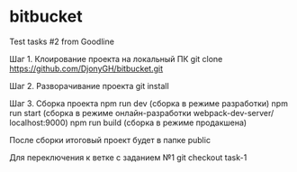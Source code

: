 # bitbucket
Test tasks #2 from Goodline

Шаг 1. Клоирование проекта на локальный ПК
git clone https://github.com/DjonyGH/bitbucket.git

Шаг 2. Разворачивание проекта
git install

Шаг 3. Сборка проекта
npm run dev (сборка в режиме разработки)
npm run start (сборка в режиме онлайн-разработки webpack-dev-server/ localhost:9000)
npm run build (сборка в режиме продакшена)

После сборки итоговый проект будет в папке public

Для переключения к ветке с заданием №1
git checkout task-1

